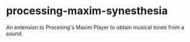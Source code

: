 processing-maxim-synesthesia
============================

An extension to Procesing's Maxim Player to obtain musical tones from a sound.
